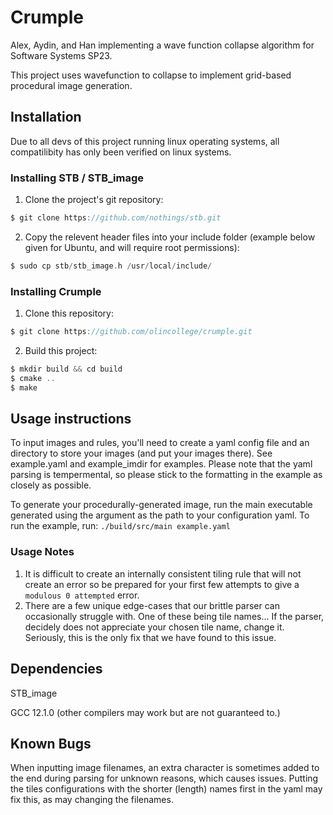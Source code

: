 # Crumple

Alex, Aydin, and Han implementing a wave function collapse algorithm for Software Systems SP23.

This project uses wavefunction to collapse to implement grid-based procedural image generation.

## Installation
Due to all devs of this project running linux operating systems, all compatilibity has only been verified on linux systems.
### Installing STB / STB_image
1. Clone the project's git repository:
```C
$ git clone https://github.com/nothings/stb.git
```
2. Copy the relevent header files into your include folder (example below given for Ubuntu, and will require root permissions):
```C
$ sudo cp stb/stb_image.h /usr/local/include/
```

### Installing Crumple

1. Clone this repository:
```C 
$ git clone https://github.com/olincollege/crumple.git
```
2. Build this project: 
```C 
$ mkdir build && cd build
$ cmake ..
$ make
```


## Usage instructions
To input images and rules, you'll need to create a yaml config file and an directory to store your images (and put your images there). See example.yaml and example_imdir for examples. Please note that the yaml parsing is tempermental, so please stick to the formatting in the example as closely as possible.

To generate your procedurally-generated image, run the main executable generated using the argument as the path to your configuration yaml. To run the example, run: ```./build/src/main example.yaml```

### Usage Notes
1. It is difficult to create an internally consistent tiling rule that will not create an error so be prepared for your first few attempts to give a ```modulous 0 attempted``` error.
2. There are a few unique edge-cases that our brittle parser can occasionally struggle with. One of these being tile names... If the parser, decidely does not appreciate your chosen tile name, change it. Seriously, this is the only fix that we have found to this issue.

## Dependencies
STB_image

GCC 12.1.0 (other compilers may work but are not guaranteed to.)

## Known Bugs
When inputting image filenames, an extra character is sometimes added to the end during parsing for unknown reasons, which causes issues. Putting the tiles configurations with the shorter (length) names first in the yaml may fix this, as may changing the filenames.
